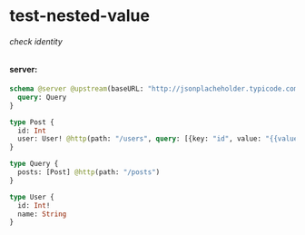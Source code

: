# test-nested-value

###### check identity

#### server:

```graphql
schema @server @upstream(baseURL: "http://jsonplacheholder.typicode.com") {
  query: Query
}

type Post {
  id: Int
  user: User! @http(path: "/users", query: [{key: "id", value: "{{value.user.id}}"}])
}

type Query {
  posts: [Post] @http(path: "/posts")
}

type User {
  id: Int!
  name: String
}
```
